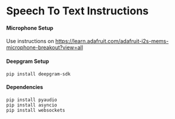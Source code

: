 # Speech To Text Instructions

#### Microphone Setup
Use instructions on https://learn.adafruit.com/adafruit-i2s-mems-microphone-breakout?view=all

#### Deepgram Setup
```
pip install deepgram-sdk
```

#### Dependencies
```
pip install pyaudio
pip install asyncio
pip install websockets
```
